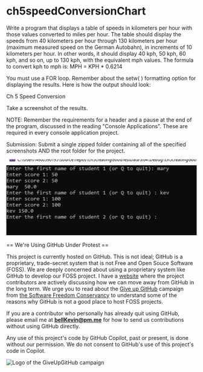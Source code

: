 # ch5speedConversionChart

Write a program that displays a table of speeds in kilometers per hour with those values converted to miles per hour. The table should display the speeds from 40 kilometers per hour through 130 kilometers per hour (maximum measured speed on the German Autobahn), in increments of 10 kilometers per hour. In other words, it should display 40 kph, 50 kph, 60 kph, and so on, up to 130 kph, with the equivalent mph values. The formula to convert kph to mph is:
          MPH = KPH * 0.6214

You must use a FOR loop. Remember about the setw( ) formatting option for displaying the results. Here is how the output should look:

Ch 5 Speed Conversion 

Take a screenshot of the results.

 

NOTE: Remember the requirements for a header and a pause at the end of the program, discussed in the reading "Console Applications". These are required in every console application project.

Submission: Submit a single zipped folder containing all of the specified screenshots AND the root folder for the project.

![6](https://github.com/bell-kevin/ch5creatingGoodTestData/blob/main/ch5creatingGoodTestData/beforeBad2.PNG)

== We're Using GitHub Under Protest ==

This project is currently hosted on GitHub.  This is not ideal; GitHub is a
proprietary, trade-secret system that is not Free and Open Souce Software
(FOSS).  We are deeply concerned about using a proprietary system like GitHub
to develop our FOSS project. I have a [website](https://bellKevin.me) where the
project contributors are actively discussing how we can move away from GitHub
in the long term.  We urge you to read about the [Give up GitHub](https://GiveUpGitHub.org) campaign 
from [the Software Freedom Conservancy](https://sfconservancy.org) to understand some of the reasons why GitHub is not 
a good place to host FOSS projects.

If you are a contributor who personally has already quit using GitHub, please
email me at **bellKevin@pm.me** for how to send us contributions without
using GitHub directly.

Any use of this project's code by GitHub Copilot, past or present, is done
without our permission.  We do not consent to GitHub's use of this project's
code in Copilot.

![Logo of the GiveUpGitHub campaign](https://sfconservancy.org/img/GiveUpGitHub.png)
